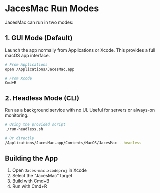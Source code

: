 # JacesMac Run Modes

JacesMac can run in two modes:

## 1. GUI Mode (Default)
Launch the app normally from Applications or Xcode. This provides a full macOS app interface.

```bash
# From Applications
open /Applications/JacesMac.app

# From Xcode
Cmd+R
```

## 2. Headless Mode (CLI)
Run as a background service with no UI. Useful for servers or always-on monitoring.

```bash
# Using the provided script
./run-headless.sh

# Or directly
/Applications/JacesMac.app/Contents/MacOS/JacesMac --headless
```

## Building the App

1. Open `Jaces-mac.xcodeproj` in Xcode
2. Select the "JacesMac" target
3. Build with Cmd+B
4. Run with Cmd+R